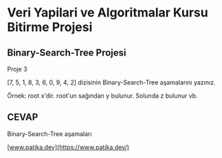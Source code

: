 # Veri Yapilari ve Algoritmalar Kursu Bitirme Projesi

## Binary-Search-Tree Projesi

Proje 3

[7, 5, 1, 8, 3, 6, 0, 9, 4, 2] dizisinin Binary-Search-Tree aşamalarını yazınız.

Örnek: root x'dir. root'un sağından y bulunur. Solunda z bulunur vb.

## CEVAP

Binary-Search-Tree aşamaları



[www.patika.dev](https://www.patika.dev/)
